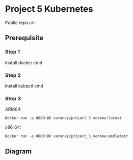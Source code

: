 # Project 5 Kubernetes

Public repo url: 

## Prerequisite

### Step 1
Install docker cmd

### Step 2
Install kubectl cmd

### Step 3

ARM64:

`Docker run -p 8080:80 veronaz/project_5_verona:latest`

x86_64:

`Docker run -p 8080:80 veronaz/project_5_verona:amdlatest`

## Diagram
